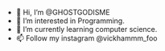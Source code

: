 - 👋 Hi, I’m @GHOSTGODISME
- 👀 I’m interested in Programming.
- 🌱 I’m currently learning computer science.
- 📫 Follow my instagram @vickhammm_foo

<!---
GHOSTGODISME/GHOSTGODISME is a ✨ special ✨ repository because its `README.md` (this file) appears on your GitHub profile.
You can click the Preview link to take a look at your changes.
--->
